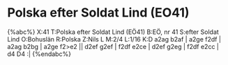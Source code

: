 # Polska efter Soldat Lind (EO41)

{%abc%}
X:41
T:Polska efter Soldat Lind (EÖ41)
B:EÖ, nr 41
S:efter Soldat Lind
O:Bohuslän
R:Polska
Z:Nils L
M:2/4
L:1/16
K:D
a2ag b2af | a2ge f2df | a2ag b2bg | a2ge f2>e2 ||
d2ef g2ef | f2df e2ce | d2ef g2eg | f2df e2cc | d4 D4 :|
{%endabc%}
